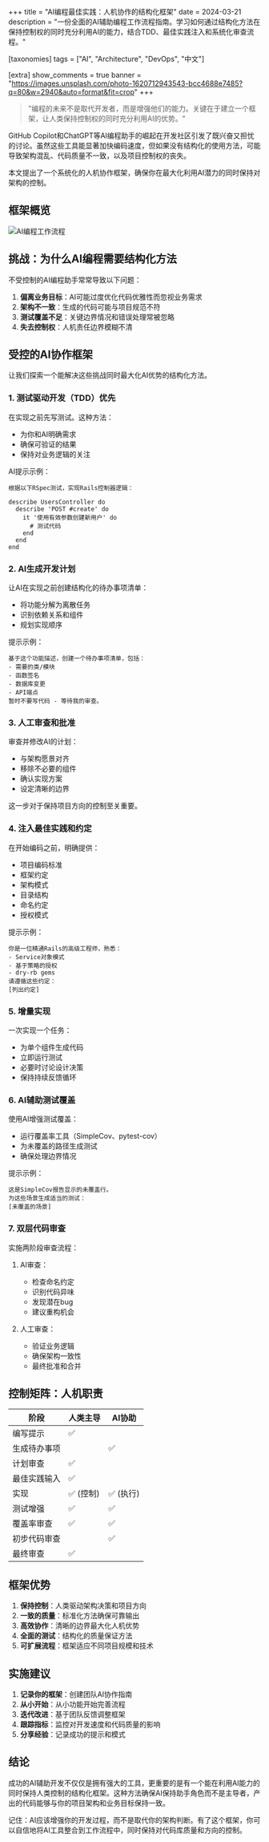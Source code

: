+++
title = "AI编程最佳实践：人机协作的结构化框架"
date = 2024-03-21
description = "一份全面的AI辅助编程工作流程指南。学习如何通过结构化方法在保持控制权的同时充分利用AI的能力，结合TDD、最佳实践注入和系统化审查流程。"

[taxonomies]
tags = ["AI", "Architecture", "DevOps", "中文"]

[extra]
show_comments = true
banner = "https://images.unsplash.com/photo-1620712943543-bcc4688e7485?q=80&w=2940&auto=format&fit=crop"
+++

> "编程的未来不是取代开发者，而是增强他们的能力。关键在于建立一个框架，让人类保持控制权的同时充分利用AI的优势。"

GitHub Copilot和ChatGPT等AI编程助手的崛起在开发社区引发了既兴奋又担忧的讨论。虽然这些工具能显著加快编码速度，但如果没有结构化的使用方法，可能导致架构混乱、代码质量不一致，以及项目控制权的丧失。

本文提出了一个系统化的人机协作框架，确保你在最大化利用AI潜力的同时保持对架构的控制。

## 框架概览

![AI编程工作流程](workflow.png)

## 挑战：为什么AI编程需要结构化方法

不受控制的AI编程助手常常导致以下问题：

1. **偏离业务目标**：AI可能过度优化代码优雅性而忽视业务需求
2. **架构不一致**：生成的代码可能与项目规范不符
3. **测试覆盖不足**：关键边界情况和错误处理常被忽略
4. **失去控制权**：人机责任边界模糊不清

## 受控的AI协作框架

让我们探索一个能解决这些挑战同时最大化AI优势的结构化方法。

### 1. 测试驱动开发（TDD）优先

在实现之前先写测试。这种方法：
- 为你和AI明确需求
- 确保可验证的结果
- 保持对业务逻辑的关注

AI提示示例：
```
根据以下RSpec测试，实现Rails控制器逻辑：

describe UsersController do
  describe 'POST #create' do
    it '使用有效参数创建新用户' do
      # 测试代码
    end
  end
end
```

### 2. AI生成开发计划

让AI在实现之前创建结构化的待办事项清单：
- 将功能分解为离散任务
- 识别依赖关系和组件
- 规划实现顺序

提示示例：
```
基于这个功能描述，创建一个待办事项清单，包括：
- 需要的类/模块
- 函数签名
- 数据库变更
- API端点
暂时不要写代码 - 等待我的审查。
```

### 3. 人工审查和批准

审查并修改AI的计划：
- 与架构愿景对齐
- 移除不必要的组件
- 确认实现方案
- 设定清晰的边界

这一步对于保持项目方向的控制至关重要。

### 4. 注入最佳实践和约定

在开始编码之前，明确提供：
- 项目编码标准
- 框架约定
- 架构模式
- 目录结构
- 命名约定
- 授权模式

提示示例：
```
你是一位精通Rails的高级工程师，熟悉：
- Service对象模式
- 基于策略的授权
- dry-rb gems
请遵循这些约定：
[列出约定]
```

### 5. 增量实现

一次实现一个任务：
- 为单个组件生成代码
- 立即运行测试
- 必要时讨论设计决策
- 保持持续反馈循环

### 6. AI辅助测试覆盖

使用AI增强测试覆盖：
- 运行覆盖率工具（SimpleCov、pytest-cov）
- 为未覆盖的路径生成测试
- 确保处理边界情况

提示示例：
```
这是SimpleCov报告显示的未覆盖行。
为这些场景生成适当的测试：
[未覆盖的场景]
```

### 7. 双层代码审查

实施两阶段审查流程：
1. AI审查：
   - 检查命名约定
   - 识别代码异味
   - 发现潜在bug
   - 建议重构机会

2. 人工审查：
   - 验证业务逻辑
   - 确保架构一致性
   - 最终批准和合并

## 控制矩阵：人机职责

| 阶段 | 人类主导 | AI协助 |
|------|---------|--------|
| 编写提示 | ✅ | |
| 生成待办事项 | | ✅ |
| 计划审查 | ✅ | |
| 最佳实践输入 | ✅ | |
| 实现 | ✅ (控制) | ✅ (执行) |
| 测试增强 | ✅ | ✅ |
| 覆盖率审查 | ✅ | ✅ |
| 初步代码审查 | | ✅ |
| 最终审查 | ✅ | |

## 框架优势

1. **保持控制**：人类驱动架构决策和项目方向
2. **一致的质量**：标准化方法确保可靠输出
3. **高效协作**：清晰的边界最大化人机优势
4. **全面的测试**：结构化的质量保证方法
5. **可扩展流程**：框架适应不同项目规模和技术

## 实施建议

1. **记录你的框架**：创建团队AI协作指南
2. **从小开始**：从小功能开始完善流程
3. **迭代改进**：基于团队反馈调整框架
4. **跟踪指标**：监控对开发速度和代码质量的影响
5. **分享经验**：记录成功的提示和模式

## 结论

成功的AI辅助开发不仅仅是拥有强大的工具，更重要的是有一个能在利用AI能力的同时保持人类控制的结构化框架。这种方法确保AI保持助手角色而不是主导者，产出的代码能够与你的项目架构和业务目标保持一致。

记住：AI应该增强你的开发过程，而不是取代你的架构判断。有了这个框架，你可以自信地将AI工具整合到工作流程中，同时保持对代码库质量和方向的控制。 